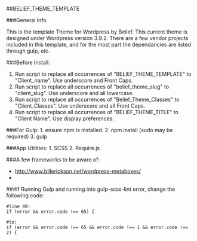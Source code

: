 ##BELIEF_THEME_TEMPLATE

###General Info

This is the template Theme for Wordpress by Belief. This current theme is designed under Wordpress version 3.9.2. There are a few vendor projects included in this template, and for the most part the dependancies are listed through gulp, etc.

###Before Install:
1. Run script to replace all occurrences of "BELIEF_THEME_TEMPLATE" to "Client_name". Use underscore and Front Caps.
2. Run script to replace all occurrences of "belief_theme_slug" to "client_slug". Use underscore and all lowercase.
3.  Run script to replace all occurrences of "Belief_Theme_Classes" to "Client_Classes". Use underscore and all Front Caps.
1. Run script to replace all occurrences of "BELIEF_THEME_TITLE" to "Client Name". Use display preferences.

###For Gulp:
	1. ensure npm is installed.
	2. npm install (sudo may be required)
	3. gulp

###App Utilities:
	1. SCSS
	2. Require.js

###A few frameworks to be aware of:

- http://www.billerickson.net/wordpress-metaboxes/
- 

###If Running Gulp and running into gulp-scss-lint error, change the following code:

```
#line 49:
if (error && error.code !== 65) {

#to:
if (error && error.code !== 65 && error.code !== 1 && error.code !== 2) {

```